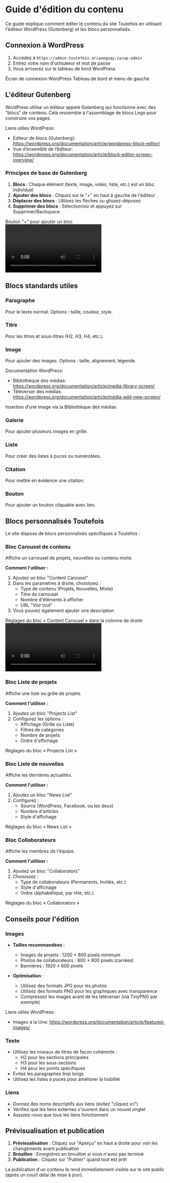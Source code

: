 # Guide d'édition du contenu

Ce guide explique comment éditer le contenu du site Toutefois en utilisant l'éditeur WordPress (Gutenberg) et les blocs personnalisés.

## Connexion à WordPress

1. Accédez à `https://admin.toutefois.arianeguay.ca/wp-admin`
2. Entrez votre nom d'utilisateur et mot de passe
3. Vous arriverez sur le tableau de bord WordPress

<SCREENSHOT> Écran de connexion WordPress
<SCREENSHOT> Tableau de bord et menu de gauche

## L'éditeur Gutenberg

WordPress utilise un éditeur appelé Gutenberg qui fonctionne avec des "blocs" de contenu. Cela ressemble à l'assemblage de blocs Lego pour construire vos pages.

Liens utiles WordPress:
- Éditeur de blocs (Gutenberg): https://wordpress.org/documentation/article/wordpress-block-editor/
- Vue d’ensemble de l’éditeur: https://wordpress.org/documentation/article/block-editor-screen-overview/

### Principes de base de Gutenberg

1. **Blocs** : Chaque élément (texte, image, vidéo, liste, etc.) est un bloc individuel
2. **Ajouter des blocs** : Cliquez sur le "+" en haut à gauche de l'éditeur
3. **Déplacer des blocs** : Utilisez les flèches ou glissez-déposez
4. **Supprimer des blocs** : Sélectionnez et appuyez sur Supprimer/Backspace

<SCREENSHOT> Bouton "+" pour ajouter un bloc
<VIDEO> Déplacer des blocs (glisser-déposer) et supprimer un bloc

## Blocs standards utiles

### Paragraphe
Pour le texte normal. Options : taille, couleur, style.

### Titre
Pour les titres et sous-titres (H2, H3, H4, etc.).

### Image
Pour ajouter des images. Options : taille, alignement, légende.

Documentation WordPress:
- Bibliothèque des médias: https://wordpress.org/documentation/article/media-library-screen/
- Téléverser des médias: https://wordpress.org/documentation/article/media-add-new-screen/

<SCREENSHOT> Insertion d’une image via la Bibliothèque des médias

### Galerie
Pour ajouter plusieurs images en grille.

### Liste
Pour créer des listes à puces ou numérotées.

### Citation
Pour mettre en évidence une citation.

### Bouton
Pour ajouter un bouton cliquable avec lien.

## Blocs personnalisés Toutefois

Le site dispose de blocs personnalisés spécifiques à Toutefois :

### Bloc Carousel de contenu

Affiche un carrousel de projets, nouvelles ou contenu mixte.

**Comment l'utiliser :**
1. Ajoutez un bloc "Content Carousel"
2. Dans les paramètres à droite, choisissez :
   - Type de contenu (Projets, Nouvelles, Mixte)
   - Titre du carrousel
   - Nombre d'éléments à afficher
   - URL "Voir tout"
3. Vous pouvez également ajouter une description

<SCREENSHOT> Réglages du bloc « Content Carousel » dans la colonne de droite
<VIDEO> Création d’un carousel: ajout, configuration, mise à jour

### Bloc Liste de projets

Affiche une liste ou grille de projets.

**Comment l'utiliser :**
1. Ajoutez un bloc "Projects List"
2. Configurez les options :
   - Affichage (Grille ou Liste)
   - Filtres de catégories
   - Nombre de projets
   - Ordre d'affichage

<SCREENSHOT> Réglages du bloc « Projects List »

### Bloc Liste de nouvelles

Affiche les dernières actualités.

**Comment l'utiliser :**
1. Ajoutez un bloc "News List"
2. Configurez :
   - Source (WordPress, Facebook, ou les deux)
   - Nombre d'articles
   - Style d'affichage

<SCREENSHOT> Réglages du bloc « News List »

### Bloc Collaborateurs

Affiche les membres de l'équipe.

**Comment l'utiliser :**
1. Ajoutez un bloc "Collaborators"
2. Choisissez :
   - Type de collaborateurs (Permanents, Invités, etc.)
   - Style d'affichage
   - Ordre (alphabétique, par rôle, etc.)

<SCREENSHOT> Réglages du bloc « Collaborators »

## Conseils pour l'édition

### Images

- **Tailles recommandées** :
  - Images de projets : 1200 × 800 pixels minimum
  - Photos de collaborateurs : 800 × 800 pixels (carrées)
  - Bannières : 1920 × 600 pixels

- **Optimisation** :
  - Utilisez des formats JPG pour les photos
  - Utilisez des formats PNG pour les graphiques avec transparence
  - Compressez les images avant de les téléverser (via TinyPNG par exemple)

Liens utiles WordPress:
- Images à la Une: https://wordpress.org/documentation/article/featured-images/

### Texte

- Utilisez les niveaux de titres de façon cohérente :
  - H2 pour les sections principales
  - H3 pour les sous-sections
  - H4 pour les points spécifiques
- Évitez les paragraphes trop longs
- Utilisez les listes à puces pour améliorer la lisibilité

### Liens

- Donnez des noms descriptifs aux liens (évitez "cliquez ici")
- Vérifiez que les liens externes s'ouvrent dans un nouvel onglet
- Assurez-vous que tous les liens fonctionnent

## Prévisualisation et publication

1. **Prévisualisation** : Cliquez sur "Aperçu" en haut à droite pour voir les changements avant publication
2. **Brouillon** : Enregistrez en brouillon si vous n'avez pas terminé
3. **Publication** : Cliquez sur "Publier" quand tout est prêt

La publication d'un contenu le rend immédiatement visible sur le site public (après un court délai de mise à jour).
